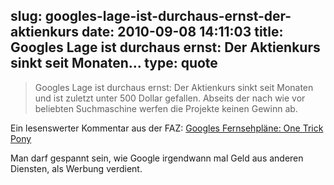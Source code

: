 slug: googles-lage-ist-durchaus-ernst-der-aktienkurs
date: 2010-09-08 14:11:03
title: Googles Lage ist durchaus ernst: Der Aktienkurs sinkt seit Monaten...
type: quote
---

> Googles Lage ist durchaus ernst: Der Aktienkurs sinkt seit Monaten und ist zuletzt unter 500 Dollar gefallen. Abseits der nach wie vor beliebten Suchmaschine werfen die Projekte keinen Gewinn ab.

Ein lesenswerter Kommentar aus der FAZ: [Googles Fernsehpläne: One Trick Pony](http://www.faz.net/s/Rub4D8A76D29ABA43699D9E59C0413A582C/Doc~E648A4EBBC8084F4EA75F5232FED4B389~ATpl~Ecommon~Scontent.html)

 Man darf gespannt sein, wie Google irgendwann mal Geld aus anderen Diensten, als Werbung verdient.
